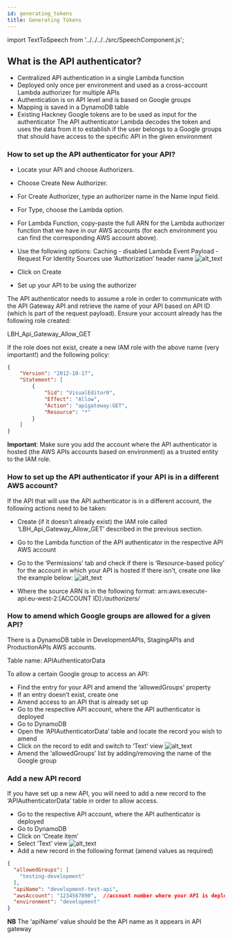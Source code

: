 ```yaml
---
id: generating_tokens
title: Generating Tokens
---
```

import TextToSpeech from '../../../../src/SpeechComponent.js';

<TextToSpeech>

## What is the API authenticator?

- Centralized API authentication in a single Lambda function
- Deployed only once per environment and used as a cross-account Lambda authorizer for multiple APIs
- Authentication is on API level and is based on Google groups
- Mapping is saved in a DynamoDB table
- Existing Hackney Google tokens are to be used as input for the authenticator
    The API authenticator Lambda decodes the token and uses the data from it to establish if the user belongs to a Google groups that should have access to the specific API in the given environment

### How to set up the API authenticator for your API?
- Locate your API and choose Authorizers.
- Choose Create New Authorizer.
- For Create Authorizer, type an authorizer name in the Name input field.
- For Type, choose the Lambda option.
- For Lambda Function, copy-paste the full ARN for the Lambda authorizer function that we have in our AWS accounts (for each environment you can find the corresponding AWS account above).
- Use the following options:
    Caching - disabled
    Lambda Event Payload - Request
    For Identity Sources use ‘Authorization’ header name
![alt_text](../../../doc-images/authenticator1.png "image_tooltip")

- Click on Create
- Set up your API to be using the authorizer 

The API authenticator needs to assume a role in order to communicate with the API Gateway API and retrieve the name of your API based on API ID (which is part of the request payload). Ensure your account already has the following role created:

LBH_Api_Gateway_Allow_GET

If the role does not exist, create a new IAM role with the above name (very important!) and the following policy:
```json
{
    "Version": "2012-10-17",
    "Statement": [
        {
            "Sid": "VisualEditor0",
            "Effect": "Allow",
            "Action": "apigateway:GET",
            "Resource": "*"
        }
    ]
}
```

**Important**: Make sure you add the account where the API authenticator is hosted (the AWS APIs accounts based on environment) as a trusted entity to the IAM role.

### How to set up the API authenticator if your API is in a different AWS account?
If the API that will use the API authenticator is in a different account, the following actions need to be taken:
- Create (if it doesn’t already exist) the IAM role called ‘LBH_Api_Gateway_Allow_GET’ described in the previous section. 
- Go to the Lambda function of the API authenticator in the respective API AWS account
- Go to the ‘Permissions’ tab and check if there is ‘Resource-based policy’ for the account in which your API is hosted
If there isn’t, create one like the example below:
![alt_text](../../../doc-images/authenticator2.png "image_tooltip")

- Where the source ARN is in the following format: arn:aws:execute-api:eu-west-2:[ACCOUNT ID]:*/authorizers/*

### How to amend which Google groups are allowed for a given API?
There is a DynamoDB table in DevelopmentAPIs, StagingAPIs and ProductionAPIs AWS accounts.

Table name: APIAuthenticatorData

To allow a certain Google group to access an API:
- Find the entry for your API and amend the ‘allowedGroups’ property
- If an entry doesn’t exist, create one
- Amend access to an API that is already set up 
- Go to the respective API account, where the API authenticator is deployed
- Go to DynamoDB
- Open the  ‘APIAuthenticatorData’ table and locate the record you wish to amend
- Click on the record to edit and switch to ‘Text’ view
![alt_text](../../../doc-images/authenticator3.png "image_tooltip")
- Amend the ‘allowedGroups’ list by adding/removing the name of the Google group

### Add a new API record
If you have set up a new API, you will need to add a new record to the ‘APIAuthenticatorData’ table in order to allow access.

- Go to the respective API account, where the API authenticator is deployed
- Go to DynamoDB
- Click on ‘Create item’
- Select ‘Text’ view
![alt_text](../../../doc-images/authenticator4.png "image_tooltip")
- Add a new record in the following format (amend values as required)
```json
{
  "allowedGroups": [
    "testing-development"
  ],
  "apiName": "development-test-api", 
  "awsAccount": "1234567890",  //account number where your API is deployed
  "environment": "development"
}
```

**NB**
The ‘apiName’ value should be the API name as it appears in API gateway


</TextToSpeech>